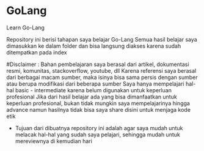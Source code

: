 # GoLang
Learn Go-Lang

Repository ini berisi tahapan saya belajar Go-Lang
Semua hasil belajar saya dimasukkan ke dalam folder dan bisa langsung diakses karena sudah ditempatkan pada index

#Disclaimer :
Bahan pembelajaran saya berasal dari artikel, dokumentasi resmi, komunitas, stackoverflow, youtube, dll
Karena referensi saya berasal dari berbagai macam sumber, maka isinya bisa sama persis dengan sumber atau berupa modifikasi dari beberapa sumber
Saya hanya mempelajari hal-hal basic - intermediate karena belum digunakan untuk keperluan profesional
Jika dari hasil belajar ada yang bisa dimanfaatkan untuk keperluan profesional, bukan tidak mungkin saya mempelajarinya hingga advance namun hasilnya tidak bisa saya share disini untuk menjaga kode etik

* Tujuan dari dibuatnya repository ini adalah agar saya mudah untuk melacak hal-hal yang sudah saya pelajari, sehingga mudah untuk mereviewnya di kemudian hari